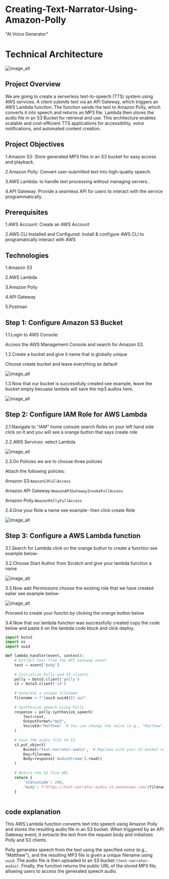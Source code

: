 # Creating-Text-Narrator-Using-Amazon-Polly

"AI Voice Generator"

# Technical Architecture

![image_alt](https://github.com/Tatenda-Prince/Creating-Text-Narrator-Using-Amazon-Polly/blob/c0ffc610d4e7e96203fcc7cd694102494e4e1470/img/Screenshot%202025-01-31%20084804.png)

## Project Overview

We are going to create a serverless text-to-speech (TTS) system using AWS services. A client submits text via an API Gateway, which triggers an AWS Lambda function. The function sends the text to Amazon Polly, which converts it into speech and returns an MP3 file. Lambda then stores the audio file in an S3 Bucket for retrieval and use. This architecture enables scalable and cost-efficient TTS applications for accessibility, voice notifications, and automated content creation.

## Project Objectives

1.Amazon S3: Store generated MP3 files in an S3 bucket for easy access and playback.

2.Amazon Polly: Convert user-submitted text into high-quality speech.

3.AWS Lambda:  to handle text processing without managing servers..

4.API Gateway: Provide a seamless API for users to interact with the service programmatically.

## Prerequisites

1.AWS Account: Create an AWS Account

2.AWS CLI Installed and Configured: Install & configure AWS CLI to programatically interact with AWS

## Technologies

1.Amazon S3

2.AWS Lambda

3.Amazon Polly

4.API Gateway

5.Postman


## Step 1: Configure Amazon S3 Bucket


1.1.Login to AWS Console:

Access the AWS Management Console and search for Amazon S3.

1.2.Create a bucket and give it name that is globally unique 

Choose create bucket and leave everything as default

![image_alt](https://github.com/Tatenda-Prince/Creating-Text-Narrator-Using-Amazon-Polly/blob/296ff2fb3aa29813700a52b69cca9a9e6bfb82d0/img/Screenshot%202025-01-31%20100742.png)


1.3.Now that our bucket is successfully created see example, leave the bucket empty becuase lambda will save the mp3 audios here.

![image_alt](https://github.com/Tatenda-Prince/Creating-Text-Narrator-Using-Amazon-Polly/blob/deecbbb3d811482ade41b04d4d173a420b674353/img/Screenshot%202025-01-31%20100804.png)


##  Step 2: Configure IAM Role for AWS Lambda

2.1.Navigate to "IAM" home console search Roles on your left hand side click on it and you will see a orange button that says create role


2.2.AWS Services: select Lambda

![image_alt](https://github.com/Tatenda-Prince/Creating-Text-Narrator-Using-Amazon-Polly/blob/0137cd19b32e65ca70f977d708690421ba1b9aa8/img/Screenshot%202025-01-31%20100852.png)


2.3.On Policies we are to choose three policies

Attach the following policies:

Amazon S3:`AmazonS3FullAccess `

Amazon API Gateway:`AmazonAPIGatewayInvokeFullAccess `

Amazon Polly:`AmazonPollyFullAccess `


2.4.Give your Role a name see example- then click create Role

![image_alt](https://github.com/Tatenda-Prince/Creating-Text-Narrator-Using-Amazon-Polly/blob/8f35f4212e8378def4e6fab6d7e4b08b7e2d353a/img/Screenshot%202025-01-31%20101111.png)


## Step 3: Configure a AWS Lambda function 

3.1.Search for Lambda click on the orange buttun to create a function see example below-

3.2.Choose Start Author from Scratch and give your lambda function a name


![image_alt](https://github.com/Tatenda-Prince/Creating-Text-Narrator-Using-Amazon-Polly/blob/870387452468c32c4e0a2223db1f84cbbb982387/img/Screenshot%202025-01-31%20101314.png)


3.3.Now add Permissions choose the existing role that we have created ealier see example below-

![image_alt](https://github.com/Tatenda-Prince/Creating-Text-Narrator-Using-Amazon-Polly/blob/fdc1003b56f10abffd57860c9b19d952deec0163/img/Screenshot%202025-01-31%20101335.png)


Proceed to create your functin by clicking the orange button below

3.4.Now that our lambda function was successfully created copy the code below and paste it on the lambda code block and click deploy.


```python
import boto3
import os
import uuid

def lambda_handler(event, context):
    # Extract text from the API Gateway event
    text = event['body']
    
    # Initialize Polly and S3 clients
    polly = boto3.client('polly')
    s3 = boto3.client('s3')
    
    # Generate a unique filename
    filename = f"{uuid.uuid4()}.mp3"
    
    # Synthesize speech using Polly
    response = polly.synthesize_speech(
        Text=text,
        OutputFormat="mp3",
        VoiceId="Matthew"  # You can change the voice (e.g., "Matthew", "Salli")
    )
    
    # Save the audio file to S3
    s3.put_object(
        Bucket="text-narrator-audio",  # Replace with your S3 bucket name
        Key=filename,
        Body=response['AudioStream'].read()
    )
    
    # Return the S3 file URL
    return {
        'statusCode': 200,
        'body': f"https://text-narrator-audio.s3.amazonaws.com/{filename}"
    }



```


## code explanation

This AWS Lambda function converts text into speech using Amazon Polly and stores the resulting audio file in an S3 bucket. When triggered by an API Gateway event, it extracts the text from the request body and initializes Polly and S3 clients. 

Polly generates speech from the text using the specified voice (e.g., "Matthew"), and the resulting MP3 file is given a unique filename using `uuid`. The audio file is then uploaded to an S3 bucket `(text-narrator-audio)`. Finally, the function returns the public URL of the stored MP3 file, allowing users to access the generated speech audio.

















